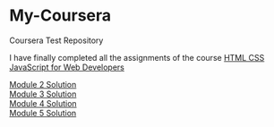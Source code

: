 # My-Coursera
Coursera Test Repository

I have finally completed all the assignments of the course [HTML CSS JavaScript for Web Developers](https://www.coursera.org/learn/html-css-javascript-for-web-developers)  

[Module 2 Solution](https://arpanpal99.github.io/My-Coursera/Module_2_Assignment/)  
[Module 3 Solution](https://arpanpal99.github.io/My-Coursera/Module_3_Assignment/)  
[Module 4 Solution](https://arpanpal99.github.io/My-Coursera/Module_4_Assignment/)  
[Module 5 Solution](https://arpanpal99.github.io/My-Coursera/Module_5_Assignment/)  
